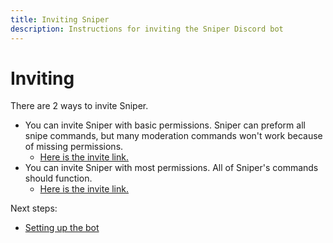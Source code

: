 ```yaml
---
title: Inviting Sniper
description: Instructions for inviting the Sniper Discord bot
---
```


# Inviting

There are 2 ways to invite Sniper.

- You can invite Sniper with basic permissions. Sniper can preform all snipe commands, but many moderation commands won't work because of missing permissions.
  - [Here is the invite link.](https://discord.com/api/oauth2/authorize?client_id=893619442712444970&permissions=533112155862&scope=bot%20applications.commands)
- You can invite Sniper with most permissions. All of Sniper's commands should function.
  - [Here is the invite link.](https://discord.com/api/oauth2/authorize?client_id=893619442712444970&permissions=126016&scope=bot%20applications.commands)

Next steps:

- [Setting up the bot](../setup/README.md)
